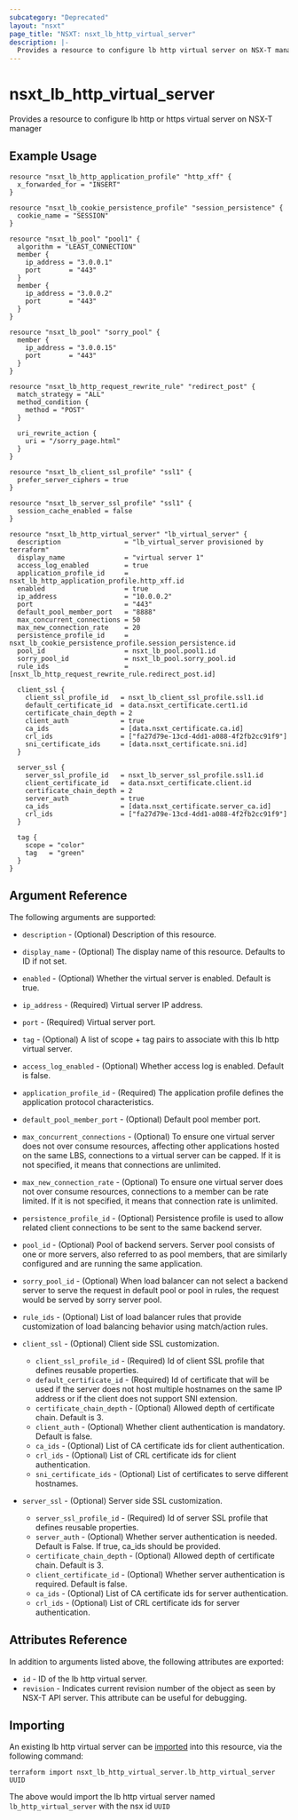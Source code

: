 ```yaml
---
subcategory: "Deprecated"
layout: "nsxt"
page_title: "NSXT: nsxt_lb_http_virtual_server"
description: |-
  Provides a resource to configure lb http virtual server on NSX-T manager
---
```


# nsxt_lb_http_virtual_server

Provides a resource to configure lb http or https virtual server on NSX-T manager

## Example Usage

```hcl
resource "nsxt_lb_http_application_profile" "http_xff" {
  x_forwarded_for = "INSERT"
}

resource "nsxt_lb_cookie_persistence_profile" "session_persistence" {
  cookie_name = "SESSION"
}

resource "nsxt_lb_pool" "pool1" {
  algorithm = "LEAST_CONNECTION"
  member {
    ip_address = "3.0.0.1"
    port       = "443"
  }
  member {
    ip_address = "3.0.0.2"
    port       = "443"
  }
}

resource "nsxt_lb_pool" "sorry_pool" {
  member {
    ip_address = "3.0.0.15"
    port       = "443"
  }
}

resource "nsxt_lb_http_request_rewrite_rule" "redirect_post" {
  match_strategy = "ALL"
  method_condition {
    method = "POST"
  }

  uri_rewrite_action {
    uri = "/sorry_page.html"
  }
}

resource "nsxt_lb_client_ssl_profile" "ssl1" {
  prefer_server_ciphers = true
}

resource "nsxt_lb_server_ssl_profile" "ssl1" {
  session_cache_enabled = false
}

resource "nsxt_lb_http_virtual_server" "lb_virtual_server" {
  description                = "lb_virtual_server provisioned by terraform"
  display_name               = "virtual server 1"
  access_log_enabled         = true
  application_profile_id     = nsxt_lb_http_application_profile.http_xff.id
  enabled                    = true
  ip_address                 = "10.0.0.2"
  port                       = "443"
  default_pool_member_port   = "8888"
  max_concurrent_connections = 50
  max_new_connection_rate    = 20
  persistence_profile_id     = nsxt_lb_cookie_persistence_profile.session_persistence.id
  pool_id                    = nsxt_lb_pool.pool1.id
  sorry_pool_id              = nsxt_lb_pool.sorry_pool.id
  rule_ids                   = [nsxt_lb_http_request_rewrite_rule.redirect_post.id]

  client_ssl {
    client_ssl_profile_id   = nsxt_lb_client_ssl_profile.ssl1.id
    default_certificate_id  = data.nsxt_certificate.cert1.id
    certificate_chain_depth = 2
    client_auth             = true
    ca_ids                  = [data.nsxt_certificate.ca.id]
    crl_ids                 = ["fa27d79e-13cd-4dd1-a088-4f2fb2cc91f9"]
    sni_certificate_ids     = [data.nsxt_certificate.sni.id]
  }

  server_ssl {
    server_ssl_profile_id   = nsxt_lb_server_ssl_profile.ssl1.id
    client_certificate_id   = data.nsxt_certificate.client.id
    certificate_chain_depth = 2
    server_auth             = true
    ca_ids                  = [data.nsxt_certificate.server_ca.id]
    crl_ids                 = ["fa27d79e-13cd-4dd1-a088-4f2fb2cc91f9"]
  }

  tag {
    scope = "color"
    tag   = "green"
  }
}
```

## Argument Reference

The following arguments are supported:

* `description` - (Optional) Description of this resource.
* `display_name` - (Optional) The display name of this resource. Defaults to ID if not set.
* `enabled` - (Optional) Whether the virtual server is enabled. Default is true.
* `ip_address` - (Required) Virtual server IP address.
* `port` - (Required) Virtual server port.
* `tag` - (Optional) A list of scope + tag pairs to associate with this lb http virtual server.
* `access_log_enabled` - (Optional) Whether access log is enabled. Default is false.
* `application_profile_id` - (Required) The application profile defines the application protocol characteristics.
* `default_pool_member_port` - (Optional) Default pool member port.
* `max_concurrent_connections` - (Optional) To ensure one virtual server does not over consume resources, affecting other applications hosted on the same LBS, connections to a virtual server can be capped. If it is not specified, it means that connections are unlimited.
* `max_new_connection_rate` - (Optional) To ensure one virtual server does not over consume resources, connections to a member can be rate limited. If it is not specified, it means that connection rate is unlimited.
* `persistence_profile_id` - (Optional) Persistence profile is used to allow related client connections to be sent to the same backend server.
* `pool_id` - (Optional) Pool of backend servers. Server pool consists of one or more servers, also referred to as pool members, that are similarly configured and are running the same application.
* `sorry_pool_id` - (Optional) When load balancer can not select a backend server to serve the request in default pool or pool in rules, the request would be served by sorry server pool.
* `rule_ids` - (Optional) List of load balancer rules that provide customization of load balancing behavior using match/action rules.
* `client_ssl` - (Optional) Client side SSL customization.
  * `client_ssl_profile_id` - (Required) Id of client SSL profile that defines reusable properties.
  * `default_certificate_id` - (Required) Id of certificate that will be used if the server does not host     multiple hostnames on the same IP address or if the client does not support SNI extension.
  * `certificate_chain_depth` - (Optional) Allowed depth of certificate chain. Default is 3.
  * `client_auth` - (Optional) Whether client authentication is mandatory. Default is false.
  * `ca_ids` - (Optional) List of CA certificate ids for client authentication.
  * `crl_ids` - (Optional) List of CRL certificate ids for client authentication.
  * `sni_certificate_ids` - (Optional) List of certificates to serve different hostnames.

* `server_ssl` - (Optional) Server side SSL customization.
  * `server_ssl_profile_id` - (Required) Id of server SSL profile that defines reusable properties.
  * `server_auth` - (Optional) Whether server authentication is needed. Default is False. If true, ca_ids should be provided.
  * `certificate_chain_depth` - (Optional) Allowed depth of certificate chain. Default is 3.
  * `client_certificate_id` - (Optional) Whether server authentication is required. Default is false.
  * `ca_ids` - (Optional) List of CA certificate ids for server authentication.
  * `crl_ids` - (Optional) List of CRL certificate ids for server authentication.


## Attributes Reference

In addition to arguments listed above, the following attributes are exported:

* `id` - ID of the lb http virtual server.
* `revision` - Indicates current revision number of the object as seen by NSX-T API server. This attribute can be useful for debugging.


## Importing

An existing lb http virtual server can be [imported][docs-import] into this resource, via the following command:

[docs-import]: https://www.terraform.io/cli/import

```
terraform import nsxt_lb_http_virtual_server.lb_http_virtual_server UUID
```

The above would import the lb http virtual server named `lb_http_virtual_server` with the nsx id `UUID`
